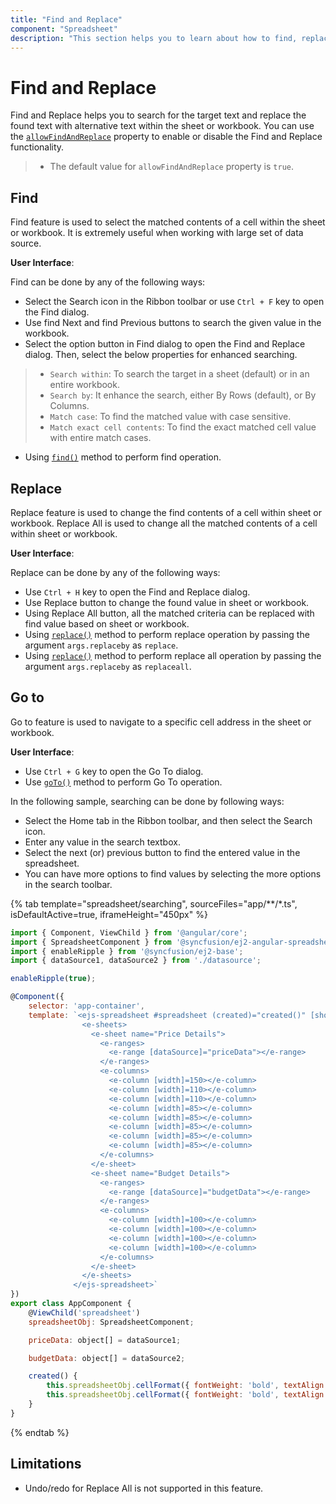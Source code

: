 ```yaml
---
title: "Find and Replace"
component: "Spreadsheet"
description: "This section helps you to learn about how to find, replace and goto(navigate to cell) in Spreadsheet."
---
```


# Find and Replace

Find and Replace helps you to search for the target text and replace the found text with alternative text within the sheet or workbook. You can use the [`allowFindAndReplace`](../api/spreadsheet/#allowFindAndReplace) property to enable or disable the Find and Replace functionality.

> * The default value for `allowFindAndReplace` property is `true`.

## Find

Find feature is used to select the matched contents of a cell within the sheet or workbook. It is extremely useful when working with large set of data source.

**User Interface**:

Find can be done by any of the following ways:

* Select the Search icon in the Ribbon toolbar or use `Ctrl + F` key to open the Find dialog.
* Use find Next and find Previous buttons to search the given value in the workbook.
* Select the option button in Find dialog to open the Find and Replace dialog. Then, select the below properties for enhanced searching.

> * `Search within`: To search the target in a sheet (default) or in an entire workbook.
> * `Search by`: It enhance the search, either By Rows (default), or By Columns.
> * `Match case`: To find the matched value with case sensitive.
> * `Match exact cell contents`: To find the exact matched cell value with entire match cases.

* Using [`find()`](../api/spreadsheet/#find) method to perform find operation.

## Replace

Replace feature is used to change the find contents of a cell within sheet or workbook. Replace All is used to change all the matched contents of a cell within sheet or workbook.

**User Interface**:

Replace can be done by any of the following ways:

* Use `Ctrl + H` key to open the Find and Replace dialog.
* Use Replace button to change the found value in sheet or workbook.
* Using Replace All button, all the matched criteria can be replaced with find value based on sheet or workbook.
* Using [`replace()`](../api/spreadsheet/#replace) method to perform replace operation by passing the argument `args.replaceby` as `replace`.
* Using [`replace()`](../api/spreadsheet/#replace) method to perform replace all operation by passing the argument `args.replaceby` as `replaceall`.

## Go to

Go to feature is used to navigate to a specific cell address in the sheet or workbook.

**User Interface**:

* Use `Ctrl + G` key to open the Go To dialog.
* Use [`goTo()`](../api/spreadsheet/#goto) method to perform Go To operation.

In the following sample, searching can be done by following ways:

* Select the Home tab in the Ribbon toolbar, and then select the Search icon.
* Enter any value in the search textbox.
* Select the next (or) previous button to find the entered value in the spreadsheet.
* You can have more options to find values by selecting the more options in the search toolbar.

{% tab template="spreadsheet/searching", sourceFiles="app/**/*.ts", isDefaultActive=true, iframeHeight="450px" %}

```javascript
import { Component, ViewChild } from '@angular/core';
import { SpreadsheetComponent } from '@syncfusion/ej2-angular-spreadsheet';
import { enableRipple } from '@syncfusion/ej2-base';
import { dataSource1, dataSource2 } from './datasource';

enableRipple(true);

@Component({
    selector: 'app-container',
    template: `<ejs-spreadsheet #spreadsheet (created)="created()" [showFormulaBar]="false">
                <e-sheets>
                  <e-sheet name="Price Details">
                    <e-ranges>
                      <e-range [dataSource]="priceData"></e-range>
                    </e-ranges>
                    <e-columns>
                      <e-column [width]=150></e-column>
                      <e-column [width]=110></e-column>
                      <e-column [width]=110></e-column>
                      <e-column [width]=85></e-column>
                      <e-column [width]=85></e-column>
                      <e-column [width]=85></e-column>
                      <e-column [width]=85></e-column>
                      <e-column [width]=85></e-column>
                    </e-columns>
                  </e-sheet>
                  <e-sheet name="Budget Details">
                    <e-ranges>
                      <e-range [dataSource]="budgetData"></e-range>
                    </e-ranges>
                    <e-columns>
                      <e-column [width]=100></e-column>
                      <e-column [width]=100></e-column>
                      <e-column [width]=100></e-column>
                      <e-column [width]=100></e-column>
                    </e-columns>
                  </e-sheet>
                </e-sheets>
              </ejs-spreadsheet>`
})
export class AppComponent {
    @ViewChild('spreadsheet')
    spreadsheetObj: SpreadsheetComponent;

    priceData: object[] = dataSource1;

    budgetData: object[] = dataSource2;

    created() {
        this.spreadsheetObj.cellFormat({ fontWeight: 'bold', textAlign: 'center' }, 'A1:H1');
        this.spreadsheetObj.cellFormat({ fontWeight: 'bold', textAlign: 'center' }, 'Budget Details!A1:D1');
    }
}
```

{% endtab %}

## Limitations

* Undo/redo for Replace All is not supported in this feature.